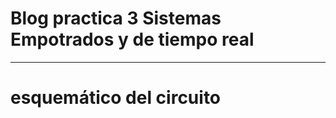 # Blog practica 3 Sistemas Empotrados y de tiempo real
------------------------------------------------------
# esquemático del circuito
